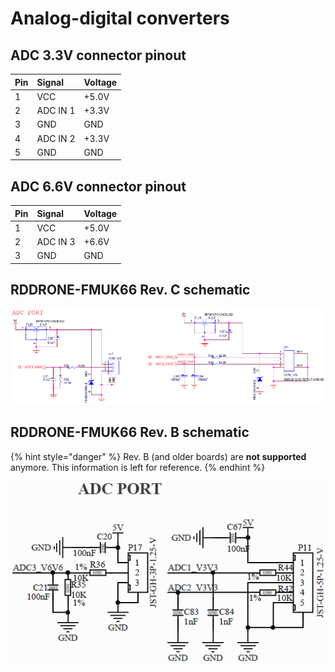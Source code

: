 # Analog-digital converters

## ADC 3.3V connector pinout 

| Pin | Signal | Voltage |
| :--- | :--- | :--- |
| 1 | VCC | +5.0V |
| 2 | ADC IN 1 | +3.3V |
| 3 | GND | GND |
| 4 | ADC IN 2 | +3.3V |
| 5 | GND | GND |

## ADC 6.6V connector pinout

| Pin | Signal | Voltage |
| :--- | :--- | :--- |
| 1 | VCC | +5.0V |
| 2 | ADC IN 3 | +6.6V |
| 3 | GND | GND |

## RDDRONE-FMUK66 Rev. C schematic

![](../../.gitbook/assets/c-adc.png)

## RDDRONE-FMUK66 Rev. B schematic

{% hint style="danger" %}
Rev. B \(and older boards\) are **not supported** anymore. This information is left for reference.
{% endhint %}

![](../../.gitbook/assets/adc.PNG)

